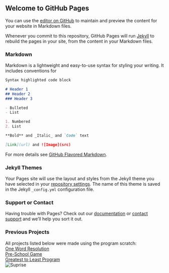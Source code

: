## Welcome to GitHub Pages

You can use the [editor on GitHub](https://github.com/RealAccount/RealAccount.github.io/edit/master/index.md) to maintain and preview the content for your website in Markdown files.

Whenever you commit to this repository, GitHub Pages will run [Jekyll](https://jekyllrb.com/) to rebuild the pages in your site, from the content in your Markdown files.

### Markdown

Markdown is a lightweight and easy-to-use syntax for styling your writing. It includes conventions for

```markdown
Syntax highlighted code block

# Header 1
## Header 2
### Header 3

- Bulleted
- List

1. Numbered
2. List

**Bold** and _Italic_ and `Code` text

[Link](url) and ![Image](src)
```

For more details see [GitHub Flavored Markdown](https://guides.github.com/features/mastering-markdown/).

### Jekyll Themes

Your Pages site will use the layout and styles from the Jekyll theme you have selected in your [repository settings](https://github.com/RealAccount/RealAccount.github.io/settings). The name of this theme is saved in the Jekyll `_config.yml` configuration file.

### Support or Contact

Having trouble with Pages? Check out our [documentation](https://help.github.com/categories/github-pages-basics/) or [contact support](https://github.com/contact) and we’ll help you sort it out.
### Previous Projects

All projects listed below were made using the program scratch:   
[One Word Resolution](https://scratch.mit.edu/projects/279784334/)      
[Pre-School Game](https://scratch.mit.edu/projects/255555578/)     
[Greatest to Least Program](https://scratch.mit.edu/projects/245896524/)   
![Suprise](https://vignette.wikia.nocookie.net/battlefordreamisland/images/9/90/Scratch_logo.svg/revision/latest?cb=20180814013451)  
